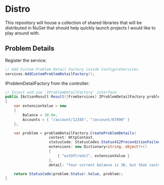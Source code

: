 # Distro
This repository will house a collection of shared libraries that will be distributed in NuGet that should help quickly launch projects I would like to play around with.

## Problem Details

Register the service:

```csharp
// Add Custom Problem Detail Factory inside ConfigureServices
services.AddCustomProblemDetailFactory();
```
IProblemDetailFactory from the controller:

```csharp
// Inject and use 'IProblemDetailFactory' interface
public IActionResult Result([FromServices] IProblemDetailFactory problemDetailFactory)
{
    var extensionValue = new
    {
        Balance = 30.0m,
        Accounts = { "/account/12345", "/account/67890" }
    };

    var problem = problemDetailFactory.CreateProblemDetails(
                    context: HttpContext,
                    statusCode: StatusCodes.Status412PreconditionFailed,
                    extensions: new Dictionary<string, object?>()
                    {
                        { "outOfCredit", extensionValue }
                    },
                    detail: "Your current balance is 30, but that costs 50.");

    return StatusCode(problem.Status!.Value, problem);
}
```

